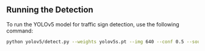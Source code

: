 ## Running the Detection

To run the YOLOv5 model for traffic sign detection, use the following command:

```bash
python yolov5/detect.py --weights yolov5s.pt --img 640 --conf 0.5 --source 0

